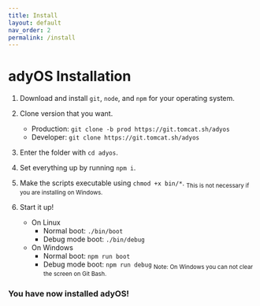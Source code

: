 ```yaml
---
title: Install
layout: default
nav_order: 2
permalink: /install
---
```


# adyOS Installation

1. Download and install `git`, `node`, and `npm` for your operating system.
2. Clone version that you want.

   - Production: `git clone -b prod https://git.tomcat.sh/adyos`
   - Developer: `git clone https://git.tomcat.sh/adyos`

3. Enter the folder with `cd adyos`.
4. Set everything up by running `npm i`.
5. Make the scripts executable using `chmod +x bin/*`. <sub>This is not necessary if you are installing on Windows.</sub>
6. Start it up!
   - On Linux
     - Normal boot: `./bin/boot`
     - Debug mode boot: `./bin/debug`
   - On Windows
     - Normal boot: `npm run boot`
     - Debug mode boot: `npm run debug`
     <sub>Note: On Windows you can not clear the screen on Git Bash.</sub>

### You have now installed adyOS!
